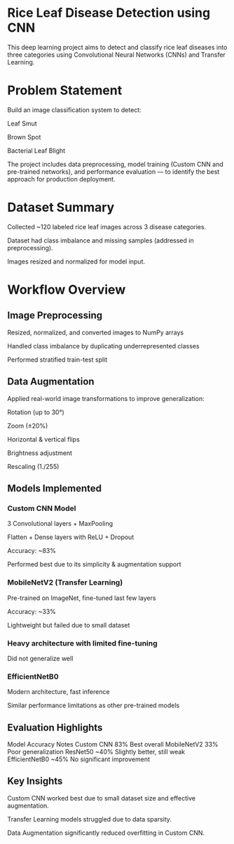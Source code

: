 # Rice Leaf Disease Detection using CNN
This deep learning project aims to detect and classify rice leaf diseases into three categories using Convolutional Neural Networks (CNNs) and Transfer Learning.

# Problem Statement
Build an image classification system to detect:

Leaf Smut

Brown Spot

Bacterial Leaf Blight

The project includes data preprocessing, model training (Custom CNN and pre-trained networks), and performance evaluation — to identify the best approach for production deployment.

# Dataset Summary
Collected ~120 labeled rice leaf images across 3 disease categories.

Dataset had class imbalance and missing samples (addressed in preprocessing).

Images resized and normalized for model input.

# Workflow Overview
## Image Preprocessing
Resized, normalized, and converted images to NumPy arrays

Handled class imbalance by duplicating underrepresented classes

Performed stratified train-test split

## Data Augmentation
Applied real-world image transformations to improve generalization:

Rotation (up to 30°)

Zoom (±20%)

Horizontal & vertical flips

Brightness adjustment

Rescaling (1./255)

## Models Implemented
### Custom CNN Model
3 Convolutional layers + MaxPooling

Flatten + Dense layers with ReLU + Dropout

Accuracy: ~83%

Performed best due to its simplicity & augmentation support

### MobileNetV2 (Transfer Learning)
Pre-trained on ImageNet, fine-tuned last few layers

Accuracy: ~33%

Lightweight but failed due to small dataset

### Heavy architecture with limited fine-tuning

Did not generalize well

### EfficientNetB0
Modern architecture, fast inference

Similar performance limitations as other pre-trained models

## Evaluation Highlights
Model	Accuracy	Notes
Custom CNN	83%	Best overall
MobileNetV2	33%	Poor generalization
ResNet50	~40%	Slightly better, still weak
EfficientNetB0	~45%	No significant improvement

## Key Insights
Custom CNN worked best due to small dataset size and effective augmentation.

Transfer Learning models struggled due to data sparsity.

Data Augmentation significantly reduced overfitting in Custom CNN.
